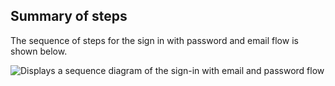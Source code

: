 ## Summary of steps

The sequence of steps for the sign in with password and email flow is shown below.

<div class="common-image-format">

![Displays a sequence diagram of the sign-in with email and password flow](/img/oie-embedded-sdk/oie-embedded-sdk-use-case-sign-in-pwd-email.png)

</div>
